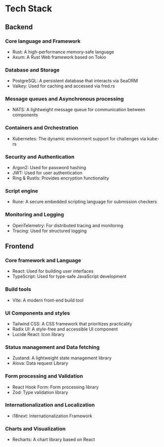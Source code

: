 # Tech Stack

## Backend

### Core language and Framework

- Rust: A high-performance memory-safe language
- Axum: A Rust Web framework based on Tokio

### Database and Storage

- PostgreSQL: A persistent database that interacts via SeaORM
- Valkey: Used for caching and accessed via fred.rs

### Message queues and Asynchronous processing

- NATS: A lightweight message queue for communication between components

### Containers and Orchestration

- Kubernetes: The dynamic environment support for challenges via kube-rs

### Security and Authentication

- Argon2: Used for password hashing
- JWT: Used for user authentication
- Ring & Rustls: Provides encryption functionality

### Script engine

- Rune: A secure embedded scripting language for submission checkers

### Monitoring and Logging

- OpenTelemetry: For distributed tracing and monitoring
- Tracing: Used for structured logging

## Frontend

### Core framework and Language

- React: Used for building user interfaces
- TypeScript: Used for type-safe JavaScript development

### Build tools

- Vite: A modern front-end build tool

### UI Components and styles

- Tailwind CSS: A CSS framework that prioritizes practicality
- Radix UI: A style-free and accessible UI component
- Lucide React: Icon library

### Status management and Data fetching

- Zustand: A lightweight state management library
- Alova: Data request Library

### Form processing and Validation

- React Hook Form: Form processing library
- Zod: Type validation library

### Internationalization and Localization

- i18next: Internationalization Framework

### Charts and Visualization

- Recharts: A chart library based on React
